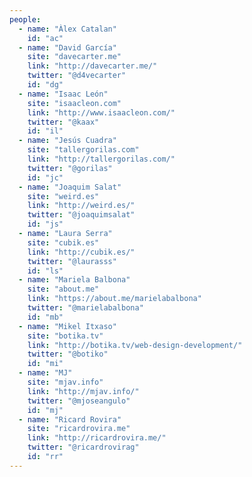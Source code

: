 ```yaml
---
people:
  - name: "Àlex Catalan"
    id: "ac"
  - name: "David García"
    site: "davecarter.me"
    link: "http://davecarter.me/"
    twitter: "@d4vecarter"
    id: "dg"
  - name: "Isaac León"
    site: "isaacleon.com"
    link: "http://www.isaacleon.com/"
    twitter: "@kaax"
    id: "il"
  - name: "Jesús Cuadra"
    site: "tallergorilas.com"
    link: "http://tallergorilas.com/"
    twitter: "@gorilas"
    id: "jc"
  - name: "Joaquim Salat"
    site: "weird.es"
    link: "http://weird.es/"
    twitter: "@joaquimsalat"
    id: "js"
  - name: "Laura Serra"
    site: "cubik.es"
    link: "http://cubik.es/"
    twitter: "@laurasss"
    id: "ls"
  - name: "Mariela Balbona"
    site: "about.me"
    link: "https://about.me/marielabalbona"
    twitter: "@marielabalbona"
    id: "mb"
  - name: "Mikel Itxaso"
    site: "botika.tv"
    link: "http://botika.tv/web-design-development/"
    twitter: "@botiko"
    id: "mi"
  - name: "MJ"
    site: "mjav.info"
    link: "http://mjav.info/"
    twitter: "@mjoseangulo"
    id: "mj"
  - name: "Ricard Rovira"
    site: "ricardrovira.me"
    link: "http://ricardrovira.me/"
    twitter: "@ricardrovirag"
    id: "rr"
---
```

